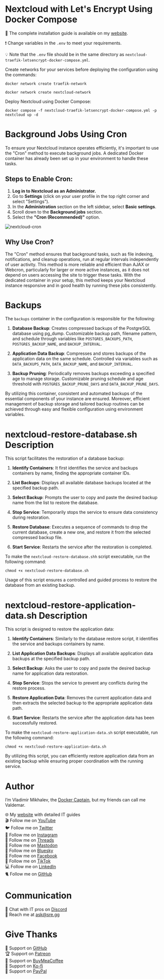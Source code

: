 # Nextcloud with Let's Encrypt Using Docker Compose

📙 The complete installation guide is available on my [website](https://www.heyvaldemar.com/install-nextcloud-using-docker-compose/).

❗ Change variables in the `.env` to meet your requirements.

💡 Note that the `.env` file should be in the same directory as `nextcloud-traefik-letsencrypt-docker-compose.yml`.

Create networks for your services before deploying the configuration using the commands:

`docker network create traefik-network`

`docker network create nextcloud-network`

Deploy Nextcloud using Docker Compose:

`docker compose -f nextcloud-traefik-letsencrypt-docker-compose.yml -p nextcloud up -d`

# Background Jobs Using Cron

To ensure your Nextcloud instance operates efficiently, it's important to use the "Cron" method to execute background jobs. A dedicated Docker container has already been set up in your environment to handle these tasks.

## Steps to Enable Cron:

1. **Log in to Nextcloud as an Administrator.**
2. Go to **Settings** (click on your user profile in the top right corner and select "Settings").
3. In the **Administration** section on the left sidebar, select **Basic settings**.
4. Scroll down to the **Background jobs** section.
5. Select the **"Cron (Recommended)"** option.

![nextcloud-cron](https://github.com/user-attachments/assets/1fdbf1af-a250-481d-b3b5-6a6cb98b6c51)

## Why Use Cron?

The "Cron" method ensures that background tasks, such as file indexing, notifications, and cleanup operations, run at regular intervals independently of user activity. This method is more reliable and efficient than AJAX or Webcron, particularly for larger or more active instances, as it does not depend on users accessing the site to trigger these tasks. With the dedicated container in your setup, this method keeps your Nextcloud instance responsive and in good health by running these jobs consistently.

# Backups

The `backups` container in the configuration is responsible for the following:

1. **Database Backup**: Creates compressed backups of the PostgreSQL database using pg_dump.
Customizable backup path, filename pattern, and schedule through variables like `POSTGRES_BACKUPS_PATH`, `POSTGRES_BACKUP_NAME`, and `BACKUP_INTERVAL`.

2. **Application Data Backup**: Compresses and stores backups of the application data on the same schedule. Controlled via variables such as `DATA_BACKUPS_PATH`, `DATA_BACKUP_NAME`, and `BACKUP_INTERVAL`.

3. **Backup Pruning**: Periodically removes backups exceeding a specified age to manage storage. Customizable pruning schedule and age threshold with `POSTGRES_BACKUP_PRUNE_DAYS` and `DATA_BACKUP_PRUNE_DAYS`.

By utilizing this container, consistent and automated backups of the essential components of your instance are ensured. Moreover, efficient management of backup storage and tailored backup routines can be achieved through easy and flexible configuration using environment variables.

# nextcloud-restore-database.sh Description

This script facilitates the restoration of a database backup:

1. **Identify Containers**: It first identifies the service and backups containers by name, finding the appropriate container IDs.

2. **List Backups**: Displays all available database backups located at the specified backup path.

3. **Select Backup**: Prompts the user to copy and paste the desired backup name from the list to restore the database.

4. **Stop Service**: Temporarily stops the service to ensure data consistency during restoration.

5. **Restore Database**: Executes a sequence of commands to drop the current database, create a new one, and restore it from the selected compressed backup file.

6. **Start Service**: Restarts the service after the restoration is completed.

To make the `nextcloud-restore-database.shh` script executable, run the following command:

`chmod +x nextcloud-restore-database.sh`

Usage of this script ensures a controlled and guided process to restore the database from an existing backup.

# nextcloud-restore-application-data.sh Description

This script is designed to restore the application data:

1. **Identify Containers**: Similarly to the database restore script, it identifies the service and backups containers by name.

2. **List Application Data Backups**: Displays all available application data backups at the specified backup path.

3. **Select Backup**: Asks the user to copy and paste the desired backup name for application data restoration.

4. **Stop Service**: Stops the service to prevent any conflicts during the restore process.

5. **Restore Application Data**: Removes the current application data and then extracts the selected backup to the appropriate application data path.

6. **Start Service**: Restarts the service after the application data has been successfully restored.

To make the `nextcloud-restore-application-data.sh` script executable, run the following command:

`chmod +x nextcloud-restore-application-data.sh`

By utilizing this script, you can efficiently restore application data from an existing backup while ensuring proper coordination with the running service.

# Author

I’m Vladimir Mikhalev, the [Docker Captain](https://www.docker.com/captains/vladimir-mikhalev/), but my friends can call me Valdemar.

🌐 My [website](https://www.heyvaldemar.com/) with detailed IT guides\
🎬 Follow me on [YouTube](https://www.youtube.com/channel/UCf85kQ0u1sYTTTyKVpxrlyQ?sub_confirmation=1)\
🐦 Follow me on [Twitter](https://twitter.com/heyValdemar)\
🎨 Follow me on [Instagram](https://www.instagram.com/heyvaldemar/)\
🧵 Follow me on [Threads](https://www.threads.net/@heyvaldemar)\
🐘 Follow me on [Mastodon](https://mastodon.social/@heyvaldemar)\
🧊 Follow me on [Bluesky](https://bsky.app/profile/heyvaldemar.bsky.social)\
🎸 Follow me on [Facebook](https://www.facebook.com/heyValdemarFB/)\
🎥 Follow me on [TikTok](https://www.tiktok.com/@heyvaldemar)\
💻 Follow me on [LinkedIn](https://www.linkedin.com/in/heyvaldemar/)\
🐈 Follow me on [GitHub](https://github.com/heyvaldemar)

# Communication

👾 Chat with IT pros on [Discord](https://discord.gg/AJQGCCBcqf)\
📧 Reach me at ask@sre.gg

# Give Thanks

💎 Support on [GitHub](https://github.com/sponsors/heyValdemar)\
🏆 Support on [Patreon](https://www.patreon.com/heyValdemar)\
🥤 Support on [BuyMeaCoffee](https://www.buymeacoffee.com/heyValdemar)\
🍪 Support on [Ko-fi](https://ko-fi.com/heyValdemar)\
💖 Support on [PayPal](https://www.paypal.com/paypalme/heyValdemarCOM)
